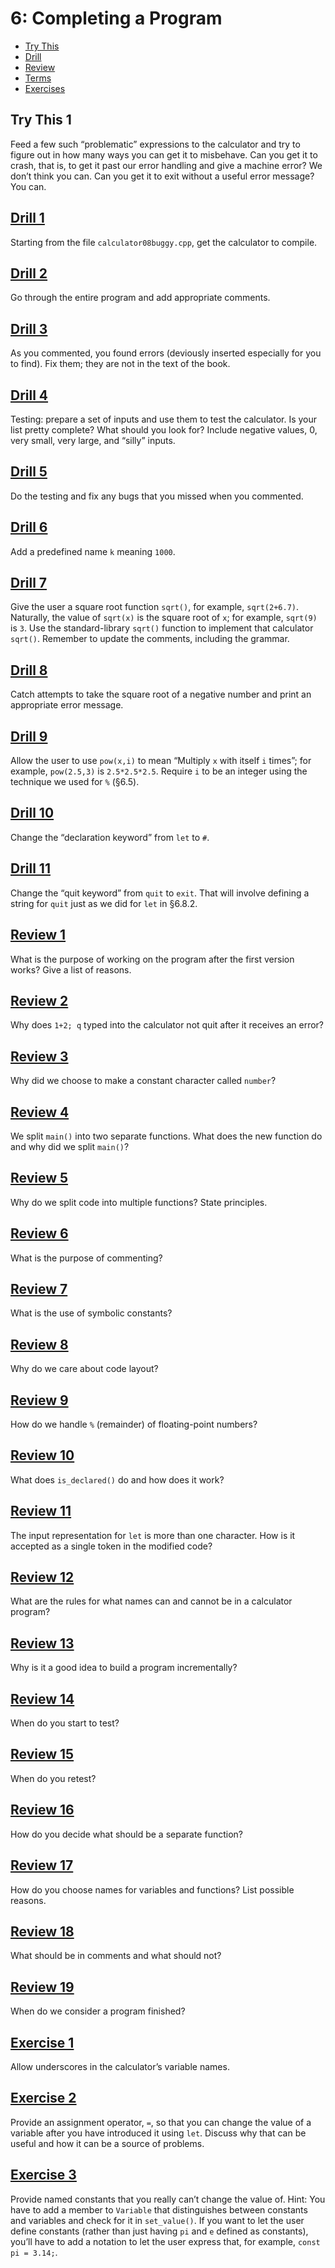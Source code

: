 # 6: Completing a Program

- [Try This](#try-this-1)
- [Drill](#drill-1)
- [Review](#review-1)
- [Terms](terms.txt)
- [Exercises](#exercise-1)

## Try This 1
Feed a few such “problematic” expressions to the calculator and try to figure out in how many ways you can get it to misbehave. Can you get it to crash, that is, to get it past our error handling and give a machine error? We don’t think you can. Can you get it to exit without a useful error message? You can.


## [Drill 1](drill/01/02.cpp)
Starting from the file `calculator08buggy.cpp`, get the calculator to compile.

## [Drill 2](drill/02/01.cpp)
Go through the entire program and add appropriate comments.

## [Drill 3](drill/03/01.cpp)
As you commented, you found errors (deviously inserted especially for you to find). Fix them; they are not in the text of the book.

## [Drill 4](drill/04/01.txt)
Testing: prepare a set of inputs and use them to test the calculator. Is your list pretty complete? What should you look for? Include negative values, 0, very small, very large, and “silly” inputs.

## [Drill 5](drill/05/01.cpp)
Do the testing and fix any bugs that you missed when you commented.

## [Drill 6](drill/06/01.cpp)
Add a predefined name `k` meaning `1000`.

## [Drill 7](drill/07/01.cpp)
Give the user a square root function `sqrt()`, for example, `sqrt(2+6.7)`. Naturally, the value of `sqrt(x)` is the square root of `x`; for example, `sqrt(9)` is `3`. Use the standard-library `sqrt()` function to implement that calculator `sqrt()`. Remember to update the comments, including the grammar.

## [Drill 8](drill/08/01.cpp)
Catch attempts to take the square root of a negative number and print an appropriate error message.

## [Drill 9](drill/09/01.cpp)
Allow the user to use `pow(x,i)` to mean “Multiply `x` with itself `i` times”; for example, `pow(2.5,3)` is `2.5*2.5*2.5`. Require `i` to be an integer using the technique we used for `%` (§6.5).

## [Drill 10](drill/10/01.cpp)
Change the “declaration keyword” from `let` to `#`.

## [Drill 11](drill/11/01.cpp)
Change the “quit keyword” from `quit` to `exit`. That will involve defining a string for `quit` just as we did for `let` in §6.8.2.


## [Review 1](review/01.txt)
What is the purpose of working on the program after the first version works? Give a list of reasons.

## [Review 2](review/02.txt)
Why does `1+2; q` typed into the calculator not quit after it receives an error?

## [Review 3](review/03.txt)
Why did we choose to make a constant character called `number`?

## [Review 4](review/04.txt)
We split `main()` into two separate functions. What does the new function do and why did we split `main()`?

## [Review 5](review/05.txt)
Why do we split code into multiple functions? State principles.

## [Review 6](review/06.txt)
What is the purpose of commenting?

## [Review 7](review/07.txt)
What is the use of symbolic constants?

## [Review 8](review/08.txt)
Why do we care about code layout?

## [Review 9](review/09.txt)
How do we handle `%` (remainder) of floating-point numbers?

## [Review 10](review/10.txt)
What does `is_declared()` do and how does it work?

## [Review 11](review/11.txt)
The input representation for `let` is more than one character. How is it accepted as a single token in the modified code?

## [Review 12](review/12.txt)
What are the rules for what names can and cannot be in a calculator program?

## [Review 13](review/13.txt)
Why is it a good idea to build a program incrementally?

## [Review 14](review/14.txt)
When do you start to test?

## [Review 15](review/15.txt)
When do you retest?

## [Review 16](review/16.txt)
How do you decide what should be a separate function?

## [Review 17](review/17.txt)
How do you choose names for variables and functions? List possible reasons.

## [Review 18](review/18.txt)
What should be in comments and what should not?

## [Review 19](review/19.txt)
When do we consider a program finished?


## [Exercise 1](exercises/01/01.cpp)
Allow underscores in the calculator’s variable names.

## [Exercise 2](exercises/02/01.cpp)
Provide an assignment operator, `=`, so that you can change the value of a variable after you have introduced it using `let`. Discuss why that can be useful and how it can be a source of problems.

## [Exercise 3](exercises/03/01.cpp)
Provide named constants that you really can’t change the value of. Hint: You have to add a member to `Variable` that distinguishes between constants and variables and check for it in `set_value()`. If you want to let the user define constants (rather than just having `pi` and `e` defined as constants), you’ll have to add a notation to let the user express that, for example, `const pi = 3.14;`.
